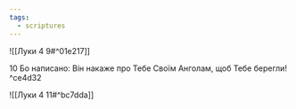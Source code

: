 ```yaml
---
tags:
  - scriptures
---
```


![[Луки 4 9#^01e217]]

10 Бо написано: Він накаже про Тебе Своїм Анголам, щоб Тебе берегли! ^ce4d32

![[Луки 4 11#^bc7dda]]